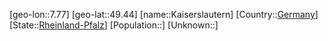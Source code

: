 ﻿---
location: [49.44,7.77]
type: City
tags:
- geo/City


SpocWebEntityId: 31256
isDeleted: false
confidential: public

---
[geo-lon::7.77]
[geo-lat::49.44]
[name::Kaiserslautern]
[Country::[Germany](geo/Continent/Europe/Germany.md)]
[State::[Rheinland-Pfalz](geo/Continent/Europe/Germany/Rheinland-Pfalz.md)]
[Population::]
[Unknown::]

